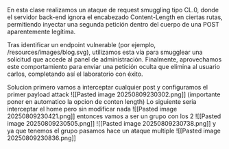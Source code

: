 En esta clase realizamos un ataque de request smuggling tipo CL.0, donde el servidor back-end ignora el encabezado Content-Length en ciertas rutas, permitiendo inyectar una segunda petición dentro del cuerpo de una POST aparentemente legítima.

Tras identificar un endpoint vulnerable (por ejemplo, /resources/images/blog.svg), utilizamos esta vía para smugglear una solicitud que accede al panel de administración. Finalmente, aprovechamos este comportamiento para enviar una petición oculta que elimina al usuario carlos, completando así el laboratorio con éxito.

Solucion
primero vamos a interceptar cualquier post
y configuramos el primer payload attack
![[Pasted image 20250809230302.png]]
(importante poner en automatico la opcion de conten length)
Lo siguiente seria interceptar el home pero sin modificar nada
![[Pasted image 20250809230421.png]]
entonces vamos a ser un grupo con los 2
![[Pasted image 20250809230505.png]]
![[Pasted image 20250809230738.png]]
y ya que tenemos el grupo pasamos hace un ataque multiple
![[Pasted image 20250809230836.png]]
